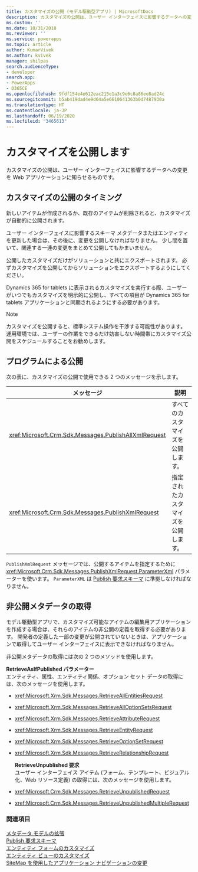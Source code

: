 ```yaml
---
title: カスタマイズの公開 (モデル駆動型アプリ) | MicrosoftDocs
description: カスタマイズの公開は、ユーザー インターフェイスに影響するデータへの変更を Web アプリケーションに知らせるものです。
ms.custom: ''
ms.date: 10/31/2018
ms.reviewer: ''
ms.service: powerapps
ms.topic: article
author: KumarVivek
ms.author: kvivek
manager: shilpas
search.audienceType:
- developer
search.app:
- PowerApps
- D365CE
ms.openlocfilehash: 9fdf154e4e612eac215e1a3c9e6c8a86ee8ad24c
ms.sourcegitcommit: b5ab419dad4e9d64a5e6610641363b0d7487930a
ms.translationtype: HT
ms.contentlocale: ja-JP
ms.lasthandoff: 06/19/2020
ms.locfileid: "3465613"
---
```

# <a name="publish-customizations"></a>カスタマイズを公開します

<!-- https://docs.microsoft.com/dynamics365/customer-engagement/developer/customize-dev/publish-customizations -->

カスタマイズの公開は、ユーザー インターフェイスに影響するデータへの変更を Web アプリケーションに知らせるものです。  
  
<a name="BKMK_WhenToPublishCustomizations"></a>   
## <a name="when-to-publish-customizations"></a>カスタマイズの公開のタイミング  
 新しいアイテムが作成されるか、既存のアイテムが削除されると、カスタマイズが自動的に公開されます。  
  
 ユーザー インターフェイスに影響するスキーマ メタデータまたはエンティティを更新した場合は、その後に、変更を公開しなければなりません。 少し間を置いて、関連する一連の変更をまとめて公開してもかまいません。  
  
 公開したカスタマイズだけがソリューションと共にエクスポートされます。 必ずカスタマイズを公開してからソリューションをエクスポートするようにしてください。  
  
 Dynamics 365 for tablets に表示されるカスタマイズを実行する際、ユーザーがいつでもカスタマイズを明示的に公開し、すべての項目が Dynamics 365 for tablets アプリケーションと同期されるようにする必要があります。  
  
> [!NOTE]
>  カスタマイズを公開すると、標準システム操作を干渉する可能性があります。 運用環境では、ユーザーの作業をできるだけ妨害しない時間帯にカスタマイズ公開をスケジュールすることをお勧めします。  
  
## <a name="publishing-programmatically"></a>プログラムによる公開  
 次の表に、カスタマイズの公開で使用できる 2 つのメッセージを示します。  
  
|メッセージ|説明|  
|-------------|-----------------|  
|<xref:Microsoft.Crm.Sdk.Messages.PublishAllXmlRequest>|すべてのカスタマイズを公開します。|  
|<xref:Microsoft.Crm.Sdk.Messages.PublishXmlRequest>|指定されたカスタマイズを公開します。|  
  
 `PublishXmlRequest` メッセージでは、公開するアイテムを指定するために <xref:Microsoft.Crm.Sdk.Messages.PublishXmlRequest.ParameterXml> パラメーターを使います。 `ParameterXML` は [Publish 要求スキーマ](publish-request-schema.md) に準拠しなければなりません。  
  
<a name="BKMK_RetrieveUnpublishedMetadata"></a>   
## <a name="retrieving-unpublished-metadata"></a>非公開メタデータの取得  
 モデル駆動型アプリで、カスタマイズ可能なアイテムの編集用アプリケーションを作成する場合は、それらのアイテムの非公開の定義を取得する必要があります。 開発者の定義した一部の変更が公開されていないときは、アプリケーションで取得してユーザー インターフェイスに表示できなければなりません。 
  
 非公開メタデータの取得には次の 2 つのメソッドを使用します。  
  
 **RetrieveAsIfPublished パラメーター**  
 エンティティ、属性、エンティティ関係、オプション セット データの取得には、次のメッセージを使用します。  
  
- <xref:Microsoft.Xrm.Sdk.Messages.RetrieveAllEntitiesRequest>  
  
- <xref:Microsoft.Xrm.Sdk.Messages.RetrieveAllOptionSetsRequest>  
  
- <xref:Microsoft.Xrm.Sdk.Messages.RetrieveAttributeRequest>  
  
- <xref:Microsoft.Xrm.Sdk.Messages.RetrieveEntityRequest>  
  
- <xref:Microsoft.Xrm.Sdk.Messages.RetrieveOptionSetRequest>  
  
- <xref:Microsoft.Xrm.Sdk.Messages.RetrieveRelationshipRequest>  
  
  **RetrieveUnpublished 要求**  
  ユーザー インターフェイス アイテム (フォーム、テンプレート、ビジュアル化、Web リソース定義) の取得には、次のメッセージを使用します。  
  
- <xref:Microsoft.Crm.Sdk.Messages.RetrieveUnpublishedRequest>  
  
- <xref:Microsoft.Crm.Sdk.Messages.RetrieveUnpublishedMultipleRequest>  
  
### <a name="see-also"></a>関連項目  

 [メタデータ モデルの拡張](https://docs.microsoft.com/powerapps/developer/common-data-service/metadata-services)<br/>
 [Publish 要求スキーマ](publish-request-schema.md)<br/>
 [エンティティ フォームのカスタマイズ](customize-entity-forms.md)<br/>
 [エンティティ ビューのカスタマイズ](customize-entity-views.md)<br/>
 [SiteMap を使用したアプリケーション ナビゲーションの変更](https://docs.microsoft.com/powerapps/maker/model-driven-apps/create-site-map-app)

